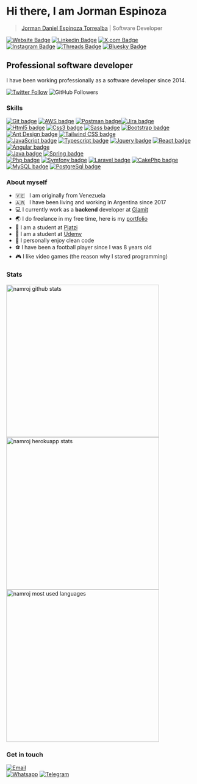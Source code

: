 # Hi there, I am Jorman Espinoza
>[Jorman Daniel Espinoza Torrealba](https://jorman.dev/ "Jorman Espinoza") | Software Developer

[![Website Badge](https://img.shields.io/badge/Website-283618?style=flat-square&logo=google-chrome&logoColor=283618&label=jorman.dev&labelColor=111111)](https://jorman.dev)
[![Linkedin Badge](https://img.shields.io/badge/-LinkedIn-0e76a8?style=flat-square&logo=Linkedin&logoColor=0e76a8&label=jormanespinoza&labelColor=111111)](https://www.linkedin.com/in/jormanespinoza)
[![X.com Badge](https://img.shields.io/badge/X.com-1DA1F2?style=flat-square&logo=x&logoColor=white&label=jormandev&labelColor=111111)](https://x.com/jormandev)<br />
[![Instagram Badge](https://img.shields.io/badge/-Instagram-e4405f?style=flat-square&logo=Instagram&logoColor=e4405f&label=jorman.dev&labelColor=111111)](https://www.instagram.com/jorman.dev)
[![Threads Badge](https://img.shields.io/badge/Threads-000000?style=flat-square&logo=threads&logoColor=white&label=jorman.dev&labelColor=111111)](https://www.threads.net/@jorman.dev)
[![Bluesky Badge](https://img.shields.io/badge/Bluesky-blue?style=flat-square&logo=bluesky&logoColor=white&label=jormandev&labelColor=111111)](hhttps://bsky.app/profile/jormandev.bsky.social)
## Professional software developer
I have been working professionally as a software developer since 2014.

[![Twitter Follow](https://img.shields.io/twitter/follow/jormandev?style=social)](https://twitter.com/jormandev)
![GitHub Followers](https://img.shields.io/github/followers/namroj?style=social)

### Skills
[![Git badge](https://img.shields.io/badge/git-e84e31?style=for-the-badge&logo=git&logoColor=e84e31e&labelColor=111111)](https://git-scm.com)
[![AWS badge](https://img.shields.io/badge/aws-FF9900?style=for-the-badge&logo=amazonwebservices&logoColor=FF9900&labelColor=111111)](https://aws.amazon.com)
[![Postman badge](https://img.shields.io/badge/postman-df6742?style=for-the-badge&logo=postman&logoColor=df6742&labelColor=111111)](https://www.postman.com)[![Jira badge](https://img.shields.io/badge/jira-0052CC?style=for-the-badge&logo=jira&logoColor=0052CC&labelColor=111111)](https://www.atlassian.com/software/jira)<br />
[![Html5 badge](https://img.shields.io/badge/html-fe4c1e?style=for-the-badge&logo=html5&logoColor=fe4c1e&labelColor=111111)](https://html5.org)
[![Css3 badge](https://img.shields.io/badge/css-1572b6?style=for-the-badge&logo=css3&logoColor=1572b6&labelColor=111111)](https://www.w3.org/Style/CSS/Overview.en.html)
[![Sass badge](https://img.shields.io/badge/sass-c9679c?style=for-the-badge&logo=sass&logoColor=c9679c&labelColor=111111)](https://sass-lang.com)
[![Bootstrap badge](https://img.shields.io/badge/bootstrap-7541bf?style=for-the-badge&logo=bootstrap&logoColor=7541bf&labelColor=111111)](https://getbootstrap.com)
[![Ant Design badge](https://img.shields.io/badge/ant%20design-0170FE?style=for-the-badge&logo=ant-design&logoColor=0170FE&labelColor=111111)](https://ant.design)
[![Tailwind CSS badge](https://img.shields.io/badge/tailwindcss-38B2AC?style=for-the-badge&logo=tailwind-css&logoColor=38B2AC&labelColor=111111)](https://tailwindcss.com)<br />
[![JavaScript badge](https://img.shields.io/badge/javaScript-f7df1d?style=for-the-badge&logo=javascript&logoColor=f7df1d&labelColor=111111)](https://www.javascript.com)
[![Typescript badge](https://img.shields.io/badge/typescript-27609e?style=for-the-badge&logo=typescript&logoColor=27609e&labelColor=111111)](https://www.typescriptlang.org)
[![Jquery badge](https://img.shields.io/badge/jquery-156daa?style=for-the-badge&logo=jquery&logoColor=156daa&labelColor=111111)](https://jquery.com)
[![React badge](https://img.shields.io/badge/react-00d8ff?style=for-the-badge&logo=react&logoColor=00d8ff&labelColor=111111)](https://reactjs.org)
[![Angular badge](https://img.shields.io/badge/angular-d6002f?style=for-the-badge&logo=angular&logoColor=d6002f&labelColor=111111)](https://angular.io)<br />
[![Java badge](https://img.shields.io/badge/Java-0a71aa?style=for-the-badge&logo=oracle&logoColor=d53531&labelColor=111111)](https://www.java.com/en)
[![Spring badge](https://img.shields.io/badge/spring-68bd45?style=for-the-badge&logo=spring&logoColor=68bd45&labelColor=111111)](https://spring.io)<br />
[![Php badge](https://img.shields.io/badge/php-6c7eb7?style=for-the-badge&logo=php&logoColor=6c7eb7&labelColor=111111)](https://www.php.net)
[![Symfony badge](https://img.shields.io/badge/symfony-ffffff?style=for-the-badge&logo=symfony&logoColor=white&labelColor=111111)](https://symfony.com)
[![Laravel badge](https://img.shields.io/badge/laravel-f84d31?style=for-the-badge&logo=laravel&logoColor=f84d31&labelColor=111111)](https://laravel.com)
[![CakePhp badge](https://img.shields.io/badge/cakephp-cc3a43?style=for-the-badge&logo=cakephp&logoColor=cc3a43&labelColor=111111)](https://cakephp.org)<br />
[![MySQL badge](https://img.shields.io/badge/mysql-00618b?style=for-the-badge&logo=mysql&logoColor=e78e00&labelColor=111111)](https://www.mysql.com)
[![PostgreSql badge](https://img.shields.io/badge/Postgresql-2b6289?style=for-the-badge&logo=postgresql&logoColor=2b6289&labelColor=111111)](https://www.postgresql.org)
### About myself
- 🇻🇪  &nbsp;  I am originally from Venezuela
- 🇦🇷  &nbsp;  I have been living and working in Argentina since 2017
- 💻  I currently work as a **backend** developer at [Glamit](https://www.glamit.com.ar)
- 🌏  I do freelance in my free time, here is my [portfolio](https://www.jorman.dev)
- 🚀  I am a student at [Platzi](https://platzi.com/p/_jormanespinoza)
- 🚀  I am a student at [Udemy](https://www.udemy.com/user/daniel-espinoza-15)
- 🔼  I personally enjoy clean code
- ⚽ I have been a football player since I was 8 years old
- 🎮 I like video games (the reason why I stared programming)

### Stats
<p>
  <img width="400em" src="https://github-readme-stats.vercel.app/api?username=namroj&show=reviews,discussions_started,discussions_answered,prs_merged,prs_merged_percentage&theme=tokyonight" alt="namroj github stats" />
  <br />
  <img width="400em" src="https://github-readme-streak-stats.herokuapp.com/?user=namroj" alt="namroj herokuapp stats" />
  <br />
  <img width="400em" src="https://github-readme-stats.vercel.app/api/top-langs/?username=namroj&exclude_repo=KNN-Image-Classification&show_icons=true&hide_border=true&layout=compact&langs_count=8&locale=en" alt="namroj most used languages" />
</p>

### Get in touch
[![Email](https://img.shields.io/badge/espinoza.dev@gmail.com-personal_email-111111?style=for-the-badge&logo=gmail&logoColor=white&labelColor=283618)](mailto:espinoza.dev@gmail.com)<br />
[![Whatsapp](https://img.shields.io/badge/Whatsapp-111111?style=flat-square&logo=Whatsapp&logoColor=3ebd4e)](https://wa.me/5491127910154)
[![Telegram](https://img.shields.io/badge/Telegram-111111?style=flat-square&logo=Telegram&logoColor=white)](https://t.me/jormanespinoza)
